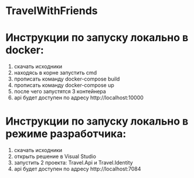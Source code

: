 # TravelWithFriends

# Инструкции по запуску локально в docker:
1. скачать исходники
2. находясь в корне запустить cmd
3. прописать команду docker-compose build
4. прописать команду docker-compose up
5. после чего запустятся 3 контейнера
6. api будет доступен по адресу http://localhost:10000

# Инструкции по запуску локально в режиме разработчика:
1. скачать исходники
2. открыть решение в Visual Studio
3. запустить 2 проекта: Travel.Api и Travel.Identity
6. api будет доступен по адресу http://localhost:7084  

